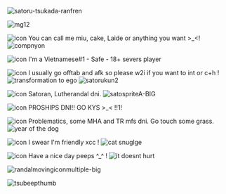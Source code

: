    ![satoru-tsukada-ranfren](https://github.com/miudacat/miudacat/assets/167997747/bc6fd96a-a769-49f5-be75-182c4125c7a4)

![mg12](https://github.com/miudacat/miudacat/assets/167997747/a043380e-e11a-49c4-a2d9-a037f9cbab6e)

![icon](https://github.com/miudacat/miudacat/assets/167997747/b55a0ee8-7807-4139-a513-226b5eaad528)
  You can call me miu, cake, Laide or anything you want >_<! ![compnyon](https://github.com/miudacat/miudacat/assets/167997747/84ebdff3-332c-41ee-a207-37c11dd1fb42)


![icon](https://github.com/miudacat/miudacat/assets/167997747/b55a0ee8-7807-4139-a513-226b5eaad528)
  I'm a Vietnamese#1 - Safe - 18+ severs player

![icon](https://github.com/miudacat/miudacat/assets/167997747/b55a0ee8-7807-4139-a513-226b5eaad528)
  I usually go offtab and afk so please w2i if you want to int or c+h ! ![transformation to ego](https://github.com/miudacat/miudacat/assets/167997747/b56aac34-1927-4682-9301-7f05e02a91ca)
 ![satorukun2](https://github.com/miudacat/miudacat/assets/167997747/a5090b67-2aa8-470b-9d9d-f937d6f252de)


![icon](https://github.com/miudacat/miudacat/assets/167997747/b55a0ee8-7807-4139-a513-226b5eaad528)
  Satoran, Lutherandal dni. ![satospriteA-BIG](https://github.com/miudacat/miudacat/assets/167997747/2973e07a-d16d-408b-8d65-2eb5ff1432ab)


![icon](https://github.com/miudacat/miudacat/assets/167997747/b55a0ee8-7807-4139-a513-226b5eaad528)
  PROSHIPS DNI!! GO KYS >_< !!1!

![icon](https://github.com/miudacat/miudacat/assets/167997747/b55a0ee8-7807-4139-a513-226b5eaad528)
  Problematics, some MHA and TR mfs dni. Go touch some grass. ![year of the dog](https://github.com/miudacat/miudacat/assets/167997747/48ee5e3c-da10-44d9-8498-888fe0231d12)


![icon](https://github.com/miudacat/miudacat/assets/167997747/b55a0ee8-7807-4139-a513-226b5eaad528)
  I swear I'm friendly xcc ! ![cat snuglge](https://github.com/miudacat/miudacat/assets/167997747/a9d67e8e-6360-4d57-ad29-1e25afccee79)


![icon](https://github.com/miudacat/miudacat/assets/167997747/b55a0ee8-7807-4139-a513-226b5eaad528)
  Have a nice day peeps ^_^ ! ![it doesnt hurt](https://github.com/miudacat/miudacat/assets/167997747/0647d06f-c4c1-43f1-86d6-7d7aef85c524)


![randalmovingiconmultiple-big](https://github.com/miudacat/miudacat/assets/167997747/62cd42b0-6fda-4f6c-b86e-58f7b608c622)


![tsubeepthumb](https://github.com/miudacat/miudacat/assets/167997747/a6a2d0cf-644e-43f3-861c-e21ab5d0f7f6)

